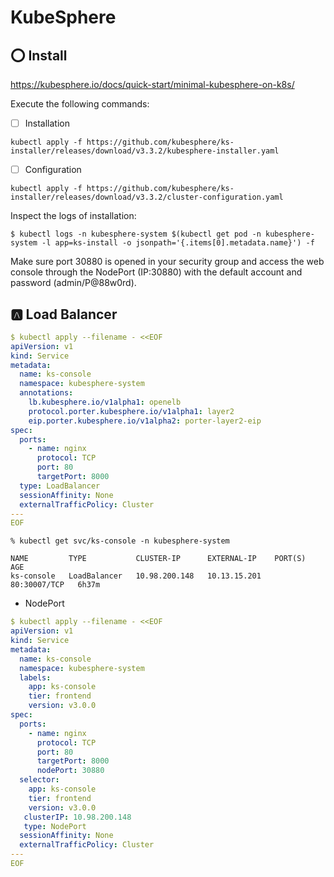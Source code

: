 # KubeSphere


## :o: Install

https://kubesphere.io/docs/quick-start/minimal-kubesphere-on-k8s/


Execute the following commands:

- [ ] Installation

```
kubectl apply -f https://github.com/kubesphere/ks-installer/releases/download/v3.3.2/kubesphere-installer.yaml
```

- [ ] Configuration
   
```
kubectl apply -f https://github.com/kubesphere/ks-installer/releases/download/v3.3.2/cluster-configuration.yaml
```

Inspect the logs of installation:

```
$ kubectl logs -n kubesphere-system $(kubectl get pod -n kubesphere-system -l app=ks-install -o jsonpath='{.items[0].metadata.name}') -f
```

Make sure port 30880 is opened in your security group and access the web console through the NodePort (IP:30880) with the default account and password (admin/P@88w0rd).

## :a: Load Balancer

```yaml
$ kubectl apply --filename - <<EOF
apiVersion: v1
kind: Service
metadata:
  name: ks-console
  namespace: kubesphere-system
  annotations:
    lb.kubesphere.io/v1alpha1: openelb
    protocol.porter.kubesphere.io/v1alpha1: layer2
    eip.porter.kubesphere.io/v1alpha2: porter-layer2-eip
spec:
  ports:
    - name: nginx
      protocol: TCP
      port: 80
      targetPort: 8000
  type: LoadBalancer
  sessionAffinity: None
  externalTrafficPolicy: Cluster
---
EOF
```

```
% kubectl get svc/ks-console -n kubesphere-system

NAME         TYPE           CLUSTER-IP      EXTERNAL-IP    PORT(S)        AGE
ks-console   LoadBalancer   10.98.200.148   10.13.15.201   80:30007/TCP   6h37m
```

* NodePort

```yaml
$ kubectl apply --filename - <<EOF
apiVersion: v1
kind: Service
metadata:
  name: ks-console
  namespace: kubesphere-system
  labels:
    app: ks-console
    tier: frontend
    version: v3.0.0
spec:
  ports:
    - name: nginx
      protocol: TCP
      port: 80
      targetPort: 8000
      nodePort: 30880
  selector:
    app: ks-console
    tier: frontend
    version: v3.0.0
   clusterIP: 10.98.200.148
   type: NodePort
  sessionAffinity: None
  externalTrafficPolicy: Cluster
---
EOF
```
